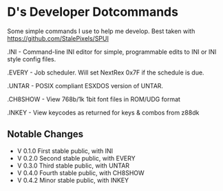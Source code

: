 D's Developer Dotcommands
=

Some simple commands I use to help me develop.
Best taken with https://github.com/StalePixels/SPUI

.INI - Command-line INI editor for simple, programmable edits to INI or INI style config files.

.EVERY - Job scheduler.  Will set NextRex 0x7F if the schedule is due.

.UNTAR - POSIX compliant ESXDOS version of UNTAR.

.CH8SHOW - View 768b/1k 1bit font files in ROM/UDG format

.INKEY - View keycodes as returned for keys & combos from z88dk

Notable Changes
-
* V 0.1.0         First stable public, with INI
* V 0.2.0         Second stable public, with EVERY
* V 0.3.0         Third stable public, with UNTAR
* V 0.4.0         Fourth stable public, with CH8SHOW
* V 0.4.2         Minor stable public, with INKEY




